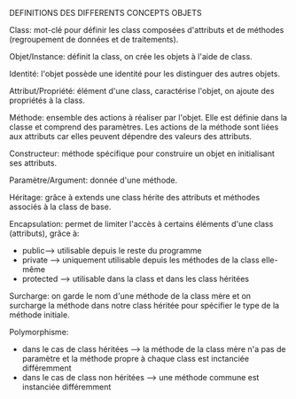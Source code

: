 DEFINITIONS DES DIFFERENTS CONCEPTS OBJETS


Class: mot-clé pour définir les class composées d'attributs et de méthodes (regroupement de données et de traitements).

Objet/Instance: définit la class, on crée les objets à l'aide de class.

Identité: l'objet possède une identité pour les distinguer des autres objets.

Attribut/Propriété: élément d'une class, caractérise l'objet, on ajoute des propriétés à la class.

Méthode: ensemble des actions à réaliser par l'objet. Elle est définie dans la classe et comprend des paramètres. 
Les actions de la méthode sont liées aux attributs car elles peuvent dépendre des valeurs des attributs.

Constructeur: méthode spécifique pour construire un objet en initialisant ses attributs.

Paramètre/Argument: donnée d'une méthode.

Héritage: grâce à extends une class hérite des attributs et méthodes associés à la class de base.

Encapsulation: permet de limiter l'accès à certains éléments d'une class (attributs), grâce à:
- public--> utilisable depuis le reste du programme 
- private --> uniquement utilisable depuis les méthodes de la class elle-même
- protected --> utilisable dans la class et dans les class héritées

Surcharge: on garde le nom d'une méthode de la class mère et on surcharge la méthode dans notre class héritée 
pour spécifier le type de la méthode initiale.

Polymorphisme: 
- dans le cas de class héritées 
--> la méthode de la class mère n'a pas de paramètre et la méthode propre à chaque class est inctanciée différemment
- dans le cas de class non héritées 
--> une méthode commune est instanciée différemment 

